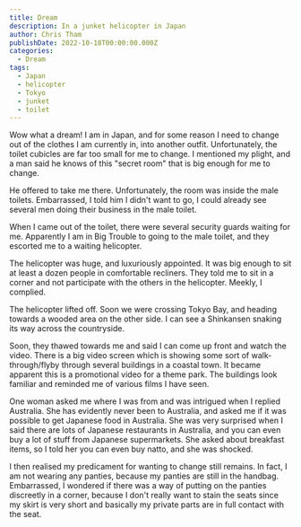 ```yaml
---
title: Dream
description: In a junket helicopter in Japan
author: Chris Tham
publishDate: 2022-10-18T00:00:00.000Z
categories:
  - Dream
tags:
  - Japan
  - helicopter
  - Tokyo
  - junket
  - toilet
---
```


Wow what a dream! I am in Japan, and for some reason I need to change out of the clothes I am currently in, into another outfit. Unfortunately, the toilet cubicles are far too small for me to change. I mentioned my plight, and a man said he knows of this "secret room" that is big enough for me to change.

He offered to take me there. Unfortunately, the room was inside the male toilets. Embarrassed, I told him I didn't want to go, I could already see several men doing their business in the male toilet.

When I came out of the toilet, there were several security guards waiting for me. Apparently I am in Big Trouble to going to the male toilet, and they escorted me to a waiting helicopter.

The helicopter was huge, and luxuriously appointed. It was big enough to sit at least a dozen people in comfortable recliners. They told me to sit in a corner and not participate with the others in the helicopter. Meekly, I complied.

The helicopter lifted off. Soon we were crossing Tokyo Bay, and heading towards a wooded area on the other side. I can see a Shinkansen snaking its way across the countryside.

Soon, they thawed towards me and said I can come up front and watch the video. There is a big video screen which is showing some sort of walk-through/flyby through several buildings in a coastal town. It became apparent this is a promotional video for a theme park. The buildings look familiar and reminded me of various films I have seen.

One woman asked me where I was from and was intrigued when I replied Australia. She has evidently never been to Australia, and asked me if it was possible to get Japanese food in Australia. She was very surprised when I said there are lots of Japanese restaurants in Australia, and you can even buy a lot of stuff from Japanese supermarkets. She asked about breakfast items, so I told her you can even buy natto, and she was shocked.

I then realised my predicament for wanting to change still remains. In fact, I am not wearing any panties, because my panties are still in the handbag. Embarrassed, I wondered if there was a way of putting on the panties discreetly in a corner, because I don't really want to stain the seats since my skirt is very short and basically my private parts are in full contact with the seat.

